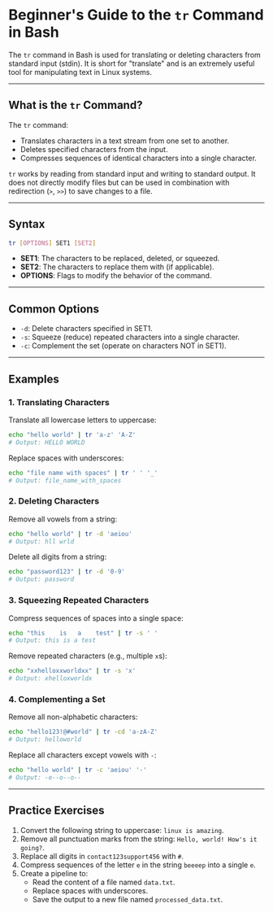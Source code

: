 # Beginner's Guide to the `tr` Command in Bash

The `tr` command in Bash is used for translating or deleting characters from standard input (stdin). It is short for "translate" and is an extremely useful tool for manipulating text in Linux systems.

---

## What is the `tr` Command?
The `tr` command:
- Translates characters in a text stream from one set to another.
- Deletes specified characters from the input.
- Compresses sequences of identical characters into a single character.

`tr` works by reading from standard input and writing to standard output. It does not directly modify files but can be used in combination with redirection (`>`, `>>`) to save changes to a file.

---

## Syntax
```bash
tr [OPTIONS] SET1 [SET2]
```
- **SET1**: The characters to be replaced, deleted, or squeezed.
- **SET2**: The characters to replace them with (if applicable).
- **OPTIONS**: Flags to modify the behavior of the command.

---

## Common Options
- `-d`: Delete characters specified in SET1.
- `-s`: Squeeze (reduce) repeated characters into a single character.
- `-c`: Complement the set (operate on characters NOT in SET1).

---

## Examples
### 1. Translating Characters
Translate all lowercase letters to uppercase:
```bash
echo "hello world" | tr 'a-z' 'A-Z'
# Output: HELLO WORLD
```

Replace spaces with underscores:
```bash
echo "file name with spaces" | tr ' ' '_'
# Output: file_name_with_spaces
```

### 2. Deleting Characters
Remove all vowels from a string:
```bash
echo "hello world" | tr -d 'aeiou'
# Output: hll wrld
```

Delete all digits from a string:
```bash
echo "password123" | tr -d '0-9'
# Output: password
```

### 3. Squeezing Repeated Characters
Compress sequences of spaces into a single space:
```bash
echo "this    is   a    test" | tr -s ' '
# Output: this is a test
```

Remove repeated characters (e.g., multiple `x`s):
```bash
echo "xxhelloxxworldxx" | tr -s 'x'
# Output: xhelloxworldx
```

### 4. Complementing a Set
Remove all non-alphabetic characters:
```bash
echo "hello123!@#world" | tr -cd 'a-zA-Z'
# Output: helloworld
```

Replace all characters except vowels with `-`:
```bash
echo "hello world" | tr -c 'aeiou' '-'
# Output: -e--o--o--
```

---

## Practice Exercises
1. Convert the following string to uppercase: `linux is amazing`.
2. Remove all punctuation marks from the string: `Hello, world! How's it going?`.
3. Replace all digits in `contact123support456` with `#`.
4. Compress sequences of the letter `e` in the string `beeeep` into a single `e`.
5. Create a pipeline to:
   - Read the content of a file named `data.txt`.
   - Replace spaces with underscores.
   - Save the output to a new file named `processed_data.txt`.
